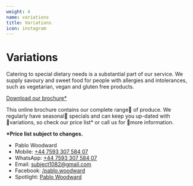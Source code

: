 ```yaml
---
weight: 4
name: variations
title: Variations
icon: instagram
---
```


# Variations

Catering to special dietary needs is a substantial part of our service. We supply savoury and sweet food for people with allergies and intolerances, such as vegetarian, vegan and gluten free products.

[Download our brochure&#42;](https://greekfoods.co.uk/george-miliotis-brochure.pdf "George Miliotis Brochure")

This online brochure contains our complete range of produce. We regularly have seasonal specials and can keep you up-dated with variations, so check our price list&#42; or call us for more information.

**&#42;Price list subject to changes.**

<div class=tl itemscope itemtype="http://schema.org/Person">
<ul class="list pa0">
  <li class=ml0><span itemprop="name" class=dn>Pablo Woodward</span></li>
  <li class=ml0><span itemprop="telephone">Mobile: <a href="tel:+44759330758407" content="+44759330758407">+44&nbsp;7593 307&nbsp;584&nbsp;07</a></span>
</li>
  <li class=ml0><span itemprop="contactOption">WhatsApp: <a href="intent://send/44759330758407#Intent;scheme=smsto;package=com.whatsapp;action=android.intent.action.SENDTO;end">+44&nbsp;7593 307&nbsp;584&nbsp;07</a></span></li>
  <li class=ml0><span itemprop="email">Email: <a href="mailto:subject1082@gmail.com?subject=Seen%20PabloWoodward.com&body=Hi%20Pablo,%0D%0A%20%20%20%20">subject1082@gmail.com</a></span></li>
  <li class=ml0><span itemprop="facebook">Facebook: <a href="https://www.facebook.com/pablo.woodward">/pablo.woodward</a></span></li>
  <li class=ml0><span itemprop="url">Spotlight: <a href="https://www.spotlight.com/interactive/cv/7015-6725-9646">Pablo Woodward</a></span></li>
</ul>
</div>
